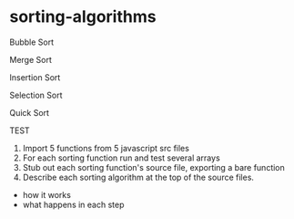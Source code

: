 # sorting-algorithms


Bubble Sort

Merge Sort

Insertion Sort

Selection Sort

Quick Sort

TEST
1.  Import 5 functions from 5 javascript src files
2.  For each sorting function run and test several arrays
3.  Stub out each sorting function's source file, exporting a bare function
4.  Describe each sorting algorithm at the top of the source files.
  - how it works
  - what happens in each step